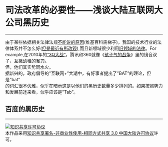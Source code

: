 <h1 id="司法改革的必要性——浅谈大陆互联网大公司黑历史">司法改革的必要性——浅谈大陆互联网大公司黑历史</h1>

<hr>

<p>由于某些依据相关法律法规<a href="https://zh.wikipedia.org/wiki/%E4%B8%AD%E5%8D%8E%E4%BA%BA%E6%B0%91%E5%85%B1%E5%92%8C%E5%9B%BD%E6%B3%95%E6%B2%BB">不能说的原因</a>(维基百科需梯子)，我国的技术行业的法律体系并不怎么好(<a href="http://shzcfy.hshfy.sh.cn/">但是最近有所改观</a>),而且新领域很少利用<a href="http://auto.163.com/15/1010/19/B5JCHO4P00084TV1.html">旧领域的法律</a>。For example,在2010年的<a href="http://baike.baidu.com/link?url=yeYsiZj7-wpyuhszwhwGe5F0CtCSrQWcMKo9FIIcTfcRxK2WhrNkism35eeVx3qlJURNAMGtWRcPQkgQ24hhR7he8Xm7Td4q-cX3Y7QZxWLBOQ81xs17EJIYWXir9Atw8iwjvrXYOPFbGoc4h5Hi72jAnRAX5W954Nxz0QRYliu">“3Q大战”</a>，腾讯和360就像《<a href="http://www.bilibili.com/video/av3584963/">孩子气的战争</a>》里的镜音双子，互撇幼稚的餐刀。 <br>
但，他们其实势同水火。 <br>
据新兴的，政府倡导的”互联网+”大潮中，有好事者提出了”BAT”的理论，但是”bat” <br>
的词汇很不优雅，似乎在暗示这是以他们的黑历史数量多少排列的。如果按照势力和发展前途来看，似乎应该是”Tab”。</p>



<h2 id="百度的黑历史">百度的黑历史</h2>

<hr>

<p><a rel="license" href="http://creativecommons.org/licenses/by-nc-sa/3.0/cn/"><img alt="知识共享许可协议" src="https://i.creativecommons.org/l/by-nc-sa/3.0/cn/88x31.png"></a><br>本作品采用<a rel="license" href="http://creativecommons.org/licenses/by-nc-sa/3.0/cn/">知识共享署名-非商业性使用-相同方式共享 3.0 中国大陆许可协议</a>许可。</p>
